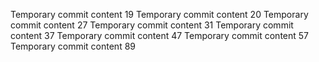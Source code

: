 Temporary commit content 19
Temporary commit content 20
Temporary commit content 27
Temporary commit content 31
Temporary commit content 37
Temporary commit content 47
Temporary commit content 57
Temporary commit content 89
